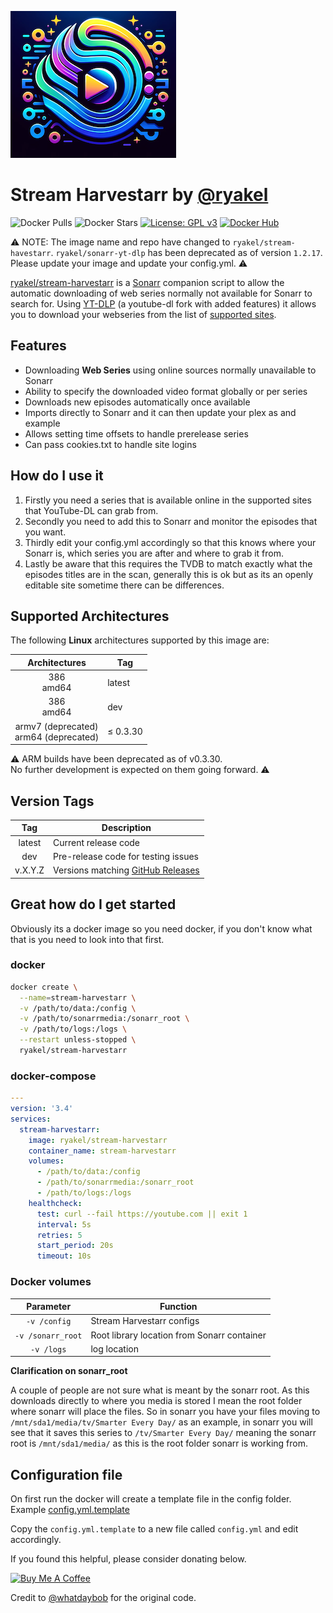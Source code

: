 ![Screen Harvester logo](/img/stream-harvestarr-logo_small.png)
# Stream Harvestarr by [@ryakel](https://github.com/ryakel)

![Docker Pulls](https://img.shields.io/docker/pulls/ryakel/stream-harvestarr?style=flat-square)
![Docker Stars](https://img.shields.io/docker/stars/ryakel/stream-harvestarr?style=flat-square)
[![License: GPL v3](https://img.shields.io/badge/License-GPLv3-blue.svg)](https://www.gnu.org/licenses/gpl-3.0)
[![Docker Hub](https://img.shields.io/badge/Open%20On-DockerHub-blue)](https://hub.docker.com/r/ryakel/stream-harvestarr)

:warning: NOTE: The image name and repo have changed to ```ryakel/stream-havestarr```. 
```ryakel/sonarr-yt-dlp``` has been deprecated as of version ```1.2.17```. 
Please update your image and update your config.yml. :warning:

[ryakel/stream-harvestarr](https://github.com/ryakel/stream-harvestarr) is a [Sonarr](https://sonarr.tv/) companion script to allow the automatic downloading of web series normally not available for Sonarr to search for. Using [YT-DLP](https://github.com/yt-dlp/yt-dlp) (a youtube-dl fork with added features) it allows you to download your webseries from the list of [supported sites](https://github.com/yt-dlp/yt-dlp/blob/master/supportedsites.md).

## Features

* Downloading **Web Series** using online sources normally unavailable to Sonarr
* Ability to specify the downloaded video format globally or per series
* Downloads new episodes automatically once available
* Imports directly to Sonarr and it can then update your plex as and example
* Allows setting time offsets to handle prerelease series
* Can pass cookies.txt to handle site logins

## How do I use it

1. Firstly you need a series that is available online in the supported sites that YouTube-DL can grab from.
1. Secondly you need to add this to Sonarr and monitor the episodes that you want.
1. Thirdly edit your config.yml accordingly so that this knows where your Sonarr is, which series you are after and where to grab it from.
1. Lastly be aware that this requires the TVDB to match exactly what the episodes titles are in the scan, generally this is ok but as its an openly editable site sometime there can be differences.

## Supported Architectures

The following **Linux** architectures supported by this image are:

| Architectures | Tag |
| :----: | --- |
| 386<br>amd64 | latest |
| 386<br>amd64 | dev |
| armv7 (deprecated)<br>arm64 (deprecated) | ≤ 0.3.30 |

:warning: ARM builds have been deprecated as of v0.3.30.<br> 
No further development is expected on them going forward. :warning:

## Version Tags

| Tag | Description |
| :----: | --- |
| latest | Current release code |
| dev | Pre-release code for testing issues |
| v.X.Y.Z | Versions matching [GitHub Releases](https://github.com/ryakel/stream-harvestarr/releases) |

## Great how do I get started

Obviously its a docker image so you need docker, if you don't know what that is you need to look into that first.

### docker

```bash
docker create \
  --name=stream-harvestarr \
  -v /path/to/data:/config \
  -v /path/to/sonarrmedia:/sonarr_root \
  -v /path/to/logs:/logs \
  --restart unless-stopped \
  ryakel/stream-harvestarr
```

### docker-compose

```yaml
---
version: '3.4'
services:
  stream-harvestarr:
    image: ryakel/stream-harvestarr
    container_name: stream-harvestarr
    volumes:
      - /path/to/data:/config
      - /path/to/sonarrmedia:/sonarr_root
      - /path/to/logs:/logs
    healthcheck:
      test: curl --fail https://youtube.com || exit 1
      interval: 5s
      retries: 5
      start_period: 20s
      timeout: 10s
```

### Docker volumes

| Parameter | Function |
| :----: | --- |
| `-v /config` | Stream Harvestarr configs |
| `-v /sonarr_root` | Root library location from Sonarr container |
| `-v /logs` | log location |

**Clarification on sonarr_root**

A couple of people are not sure what is meant by the sonarr root. As this downloads directly to where you media is stored I mean the root folder where sonarr will place the files. So in sonarr you have your files moving to `/mnt/sda1/media/tv/Smarter Every Day/` as an example, in sonarr you will see that it saves this series to `/tv/Smarter Every Day/` meaning the sonarr root is `/mnt/sda1/media/` as this is the root folder sonarr is working from.

## Configuration file

On first run the docker will create a template file in the config folder. Example [config.yml.template](./app/config.yml.template)

Copy the `config.yml.template` to a new file called `config.yml` and edit accordingly.

If you found this helpful, please consider donating below.

<!-- markdownlint-disable MD033 -->
<a href="https://www.buymeacoffee.com/ryakel" target="_blank"><img src="https://cdn.buymeacoffee.com/buttons/lato-black.png" alt="Buy Me A Coffee" style="height: 51px !important;width: 217px !important;" ></a>
<!-- markdownlint-enable MD033 -->

Credit to [@whatdaybob](https://github.com/whatdaybob/sonarr_youtubedl) for the original code.